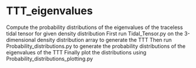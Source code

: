# TTT_eigenvalues
Compute the probability distributions of the eigenvalues of the traceless tidal tensor for given density distribution
First run Tidal_Tensor.py on the 3-dimensional density distribution array to generate the TTT
Then run Probability_distributions.py to generate the probability distributions of the eigenvalues of the TTT
Finally plot the distributions using Probability_distributions_plotting.py
